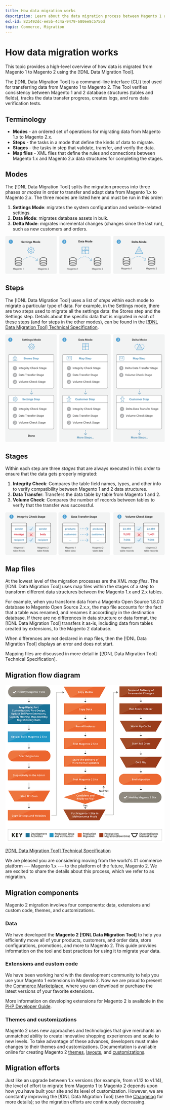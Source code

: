 ```yaml
---
title: How data migration works
description: Learn about the data migration process between Magento 1 and Magento 2, including terminology, workflow diagrams, and steps.
exl-id: 821492dc-ee5b-4c4a-9479-680ee8c5756d
topic: Commerce, Migration
---
```

# How data migration works

This topic provides a high-level overview of how data is migrated from Magento 1 to Magento 2 using the [!DNL Data Migration Tool].

The [!DNL Data Migration Tool] is a command-line interface (CLI) tool used for transferring data from Magento 1 to Magento 2. The Tool verifies consistency between Magento 1 and 2 database structures (tables and fields), tracks the data transfer progress, creates logs, and runs data verification tests.

## Terminology

*  **Modes** - an ordered set of operations for migrating data from Magento 1.x to Magento 2.x.
*  **Steps** - the tasks in a mode that define the kinds of data to migrate.
*  **Stages** - the tasks in step that validate, transfer, and verify the data.
*  **Map files** - XML files that define the rules and connections between Magento 1.x and Magento 2.x data structures for completing the stages.

## Modes

The [!DNL Data Migration Tool] splits the migration process into three phases or *modes* in order to transfer and adapt data from Magento 1.x to Magento 2.x. The three modes are listed here and must be run in this order:

1. **Settings Mode**: migrates the system configuration and website-related settings.
1. **Data Mode**: migrates database assets in bulk.
1. **Delta Mode**: migrates incremental changes (changes since the last run), such as new customers and orders.

![Migration Modes](../../assets/data-migration/MigrationModes2.png)

## Steps

The [!DNL Data Migration Tool] uses a list of *steps* within each mode to migrate a particular type of data. For example, in the Settings mode, there are two steps used to migrate all the settings data: the Stores step and the Settings step. Details about the specific data that is migrated in each of these steps (and for steps in the other modes), can be found in the [[!DNL Data Migration Tool] Technical Specification](technical-specification.md).

![Migration Overview](../../assets/data-migration/MigrationOverview2.png)

## Stages

Within each step are three *stages* that are always executed in this order to ensure that the data gets properly migrated:

1. **Integrity Check**: Compares the table field names, types, and other info to verify compatibility between Magento 1 and 2 data structures.
1. **Data Transfer**: Transfers the data table by table from Magento 1 and 2.
1. **Volume Check**: Compares the number of records between tables to verify that the transfer was successful.

![Migration stages](../../assets/data-migration/MigrationSteps2.png)

## Map files

At the lowest level of the migration processes are the XML *map files*. The [!DNL Data Migration Tool] uses map files within the stages of a step to transform different data structures between the Magento 1.x and 2.x tables.

For example, when you transform data from a Magento Open Source 1.8.0.0 database to Magento Open Source 2.x.x, the map file accounts for the fact that a table was renamed, and renames it accordingly in the destination database. If there are no differences in data structure or data format, the [!DNL Data Migration Tool] transfers it as-is, including data from tables created by extensions, to the Magento 2 database.

When differences are not declared in map files, then the [!DNL Data Migration Tool] displays an error and does not start.

Mapping files are discussed in more detail in [[!DNL Data Migration Tool] Technical Specification].

## Migration flow diagram

![Migration Flow](../../assets/data-migration/migration_flow.png)

[[!DNL Data Migration Tool] Technical Specification](technical-specification.md)

We are pleased you are considering moving from the world's #1 commerce platform --- Magento 1.x --- to the platform of the future, Magento 2. We are excited to share the details about this process, which we refer to as migration.

## Migration components

Magento 2 migration involves four components: data, extensions and custom code, themes, and customizations.

### Data

We have developed the **Magento 2 [!DNL Data Migration Tool]** to help you efficiently move all of your products, customers, and order data, store configurations, promotions, and more to Magento 2. This guide provides information on the tool and best practices for using it to migrate your data.

### Extensions and custom code

We have been working hard with the development community to help you use your Magento 1 extensions in Magento 2. Now we are proud to present the [Commerce Marketplace](https://marketplace.magento.com/), where you can download or purchase the latest versions of your favorite extensions.

More information on developing extensions for Magento 2 is available in the [PHP Developer Guide](https://developer.adobe.com/commerce/php/development/).

### Themes and customizations

Magento 2 uses new approaches and technologies that give merchants an unmatched ability to create innovative shopping experiences and scale to new levels. To take advantage of these advances, developers must make changes to their themes and customizations. Documentation is available online for creating Magento 2 [themes](https://developer.adobe.com/commerce/frontend-core/guide/themes/), [layouts](https://developer.adobe.com/commerce/frontend-core/guide/layouts/), and [customizations](https://developer.adobe.com/commerce/frontend-core/guide/layouts/xml-manage/).

## Migration efforts

Just like an upgrade between 1.x versions (for example, from v1.12 to v1.14), the level of effort to migrate from Magento 1 to Magento 2 depends upon how you have built your site and its level of customization.
However, we are constantly improving the [!DNL Data Migration Tool] (see the [Changelog](https://github.com/magento/data-migration-tool/blob/2.3/CHANGELOG.md) for more details); so the migration efforts are continuously decreasing.
